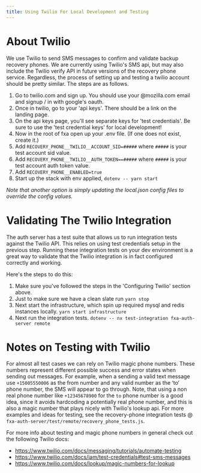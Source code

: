 ```yaml
---
title: Using Twilio For Local Development and Testing
---
```



# About Twilio

We use Twilio to send SMS messages to confirm and validate backup recovery phones. We are currently using Twilio's SMS api, but may also include the Twilio verify API in future versions of the recovery phone service. Regardless, the process of setting up and testing a twilio account should be pretty similar. The steps are as follows.


1. Go to twilio.com and sign up. You should use your @mozilla.com email and signup / in with google's oauth.
1. Once in twilio, go to your 'api keys'. There should be a link on the landing page.
1. On the api keys page, you'll see separate keys for 'test credentials'. Be sure to use the 'test credential keys' for local development!
1. Now in the root of fxa open up your .env file. (If one does not exist, create it.)
1. Add `RECOVERY_PHONE__TWILIO__ACCOUNT_SID=#####` where `#####` is your test account sid value.
1. Add `RECOVERY_PHONE__TWILIO__AUTH_TOKEN==#####` where `#####` is your test account auth token value.
1. Add `RECOVERY_PHONE__ENABLED=true`
1. Start up the stack with env applied, `dotenv -- yarn start`

_Note that another option is simply updating the local.json config files to override the config values._


# Validating The Twilio Integration

The auth server has a test suite that allows us to run integration tests against the Twilio API. This relies on using test credentials setup in the previous step. Running these integration tests on your dev environment is a great way to validate
that the Twilio integration is in fact configured correctly and working. 

Here's the steps to do this:
1. Make sure you've followed the steps in the 'Configuring Twilio' section above.
1. Just to make sure we have a clean slate run `yarn stop`
1. Next start the infrastructure, which spin up required mysql and redis instances locally. `yarn start infrastructure`
1. Next run the integration tests. `dotenv -- nx test-integration fxa-auth-server remote`



# Notes on Testing with Twilio


For almost all test cases we can rely on Twilio magic phone numbers. These numbers represent different possible success and error states when sending out messages. For example, when a sending a valid text message use `+15005550006` as the from number
and any valid number as the ‘to’ phone number, the SMS will appear to go through. Note, that using a non real phone number like `+12345678900` for the `to` phone number is a good idea, since it avoids hardcoding a potentially real phone number, and this is also a magic number that plays nicely with Twilio's lookup api. For more examples and ideas for testing, see the recovery-phone integration tests @ `fxa-auth-server/test/remote/recovery_phone_tests.js`.



For more info about testing and magic phone numbers in general check out the following Twilio docs:

- https://www.twilio.com/docs/messaging/tutorials/automate-testing
- https://www.twilio.com/docs/iam/test-credentials#test-sms-messages
- https://www.twilio.com/docs/lookup/magic-numbers-for-lookup